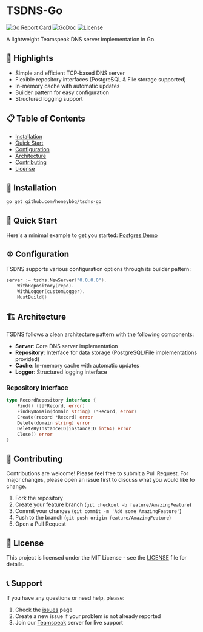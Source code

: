 # TSDNS-Go

[![Go Report Card](https://goreportcard.com/badge/github.com/honeybbq/tsdns-go)](https://goreportcard.com/report/github.com/honeybbq/tsdns-go)
[![GoDoc](https://godoc.org/github.com/honeybbq/tsdns-go?status.svg)](https://godoc.org/github.com/honeybbq/tsdns-go)
[![License](https://img.shields.io/github/license/honeybbq/tsdns-go.svg)](https://github.com/honeybbq/tsdns-go/blob/main/LICENSE)

A lightweight Teamspeak DNS server implementation in Go.

## 🌟 Highlights

- Simple and efficient TCP-based DNS server
- Flexible repository interfaces (PostgreSQL & File storage supported)
- In-memory cache with automatic updates
- Builder pattern for easy configuration
- Structured logging support

## 📋 Table of Contents

- [Installation](#-installation)
- [Quick Start](#-quick-start)
- [Configuration](#-configuration)
- [Architecture](#-architecture)
- [Contributing](#-contributing)
- [License](#-license)

## 🚀 Installation

```bash
go get github.com/honeybbq/tsdns-go
```

## 🎯 Quick Start

Here's a minimal example to get you started: [Postgres Demo](./example/postgres.go)

## ⚙️ Configuration

TSDNS supports various configuration options through its builder pattern:

```go
server := tsdns.NewServer("0.0.0.0").
    WithRepository(repo).
    WithLogger(customLogger).
    MustBuild()
```


## 🏗 Architecture

TSDNS follows a clean architecture pattern with the following components:

- **Server**: Core DNS server implementation
- **Repository**: Interface for data storage (PostgreSQL/File implementations provided)
- **Cache**: In-memory cache with automatic updates
- **Logger**: Structured logging interface

### Repository Interface

```go
type RecordRepository interface {
    Find() ([]*Record, error)
    FindByDomain(domain string) (*Record, error)
    Create(record *Record) error
    Delete(domain string) error
    DeleteByInstanceID(instanceID int64) error
    Close() error
}
```

## 🤝 Contributing

Contributions are welcome! Please feel free to submit a Pull Request. For major changes, please open an issue first to discuss what you would like to change.

1. Fork the repository
2. Create your feature branch (`git checkout -b feature/AmazingFeature`)
3. Commit your changes (`git commit -m 'Add some AmazingFeature'`)
4. Push to the branch (`git push origin feature/AmazingFeature`)
5. Open a Pull Request

## 📄 License

This project is licensed under the MIT License - see the [LICENSE](LICENSE) file for details.

## 📞 Support

If you have any questions or need help, please:

1. Check the [issues](https://github.com/honeybbq/tsdns-go/issues) page
2. Create a new issue if your problem is not already reported
3. Join our [Teamspeak](teamspeak://chenkr.cn) server for live support
